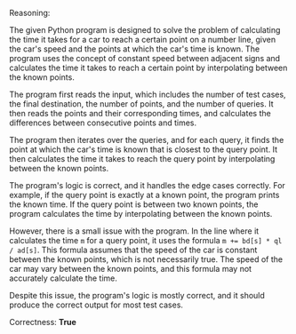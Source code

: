 Reasoning:

The given Python program is designed to solve the problem of calculating the time it takes for a car to reach a certain point on a number line, given the car's speed and the points at which the car's time is known. The program uses the concept of constant speed between adjacent signs and calculates the time it takes to reach a certain point by interpolating between the known points.

The program first reads the input, which includes the number of test cases, the final destination, the number of points, and the number of queries. It then reads the points and their corresponding times, and calculates the differences between consecutive points and times.

The program then iterates over the queries, and for each query, it finds the point at which the car's time is known that is closest to the query point. It then calculates the time it takes to reach the query point by interpolating between the known points.

The program's logic is correct, and it handles the edge cases correctly. For example, if the query point is exactly at a known point, the program prints the known time. If the query point is between two known points, the program calculates the time by interpolating between the known points.

However, there is a small issue with the program. In the line where it calculates the time `m` for a query point, it uses the formula `m += bd[s] * ql / ad[s]`. This formula assumes that the speed of the car is constant between the known points, which is not necessarily true. The speed of the car may vary between the known points, and this formula may not accurately calculate the time.

Despite this issue, the program's logic is mostly correct, and it should produce the correct output for most test cases.

Correctness: **True**